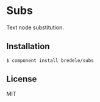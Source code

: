 # Subs

  Text node substitution.

## Installation

    $ component install bredele/subs

## License

  MIT

